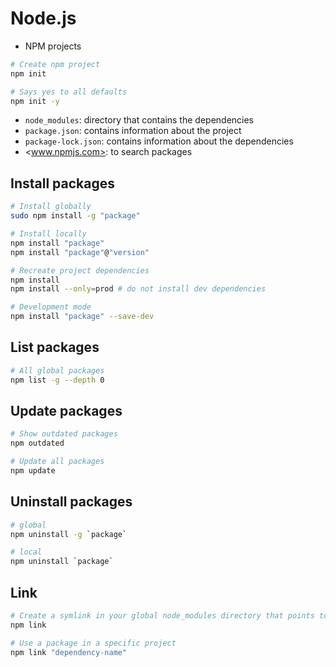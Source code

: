 # Node.js

- NPM projects

```sh
# Create npm project
npm init

# Says yes to all defaults
npm init -y
```

- `node_modules`: directory that contains the dependencies
- `package.json`: contains information about the project
- `package-lock.json`: contains information about the dependencies
- <www.npmjs.com>: to search packages

## Install packages

```sh
# Install globally
sudo npm install -g "package"

# Install locally
npm install "package"
npm install "package"@"version"

# Recreate project dependencies
npm install
npm install --only=prod # do not install dev dependencies

# Development mode
npm install "package" --save-dev
```

## List packages

```sh
# All global packages
npm list -g --depth 0
```

## Update packages

```sh
# Show outdated packages
npm outdated

# Update all packages
npm update
```

## Uninstall packages

```sh
# global
npm uninstall -g `package`

# local
npm uninstall `package`
```

## Link

```sh
# Create a symlink in your global node_modules directory that points to the actual location of the project on your machine.
npm link

# Use a package in a specific project
npm link "dependency-name"
```
